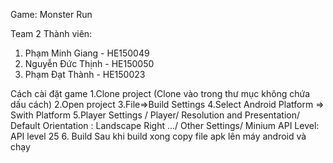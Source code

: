 Game: Monster Run

Team 2
Thành viên:
1. Phạm Minh Giang - HE150049
2. Nguyễn Đức Thịnh - HE150050
3. Phạm Đạt Thành - HE150023

Cách cài đặt game
1.Clone project (Clone vào trong thư mục không chứa dấu cách)
2.Open project
3.File=>Build Settings
4.Select Android Platform => Swith Platform
5.Player Settings /
Player/ Resolution and Presentation/ Default Orientation : Landscape Right
   .../ Other Settings/ Minium API Level: API level 25
6. Build
Sau khi build xong copy file apk lên máy android và chạy
